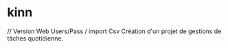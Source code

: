 # kinn
// Version Web
Users/Pass / import Csv
Création d'un projet de gestions de tâches quotidienne.
